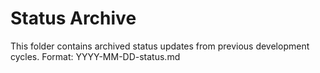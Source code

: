 # Status Archive
This folder contains archived status updates from previous development cycles.
Format: YYYY-MM-DD-status.md

